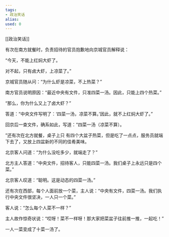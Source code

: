 ```yaml
---
tags: 
- 政治笑话
alias:
used: 0
---
```

[[政治笑话]]

有次在南方就餐时，负责招待的官员抱歉地向京城官员解释说：

“今天，不能上红焖大虾了。

对不起，只有卤大虾，上凉菜了。”

京城官员随从问：“为什么虾是凉菜，不上热菜？”

南方官员说明原因：“最近中央有文件，只准四菜一汤。因此，只能上四个热菜。”

“那么，你为什么又上了卤大虾？”

答道：“中央文件写明了：‘四菜一汤，凉菜不算。’因此，就不上红焖大虾了。”

回京后一查文件，确系如此，写道：“四菜一汤（凉菜不算）。

”还有次在北方就餐，桌子上只 有四个大盆子热菜，但是吃了一点点，服务员就端下去了，又放上四盆新的不同的佳肴美味。

北京客人问道：“为什么没吃多少，就端走了？”

北方主人答道：“中央文件，招待客人，只能四菜一汤。我们桌子上永远只是四个菜。”

北京客人叹道：“聪明。这是动态的四菜一汤。”

还有次在西部，每个人面前放一个菜，主人说：“中央有文件，四菜一汤。我们执行中央文件很坚决，一人只一个菜。”

客人说：“怎么每个人菜不一样？”

主人故作惊奇状说：“哎呀！菜不一样呀！那大家把菜盆子往前推一推，一起吃！”

一人一菜变成了十菜一汤了。
